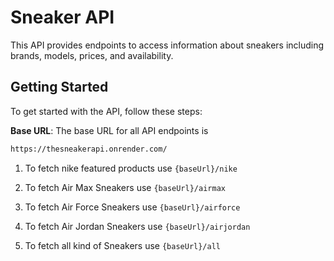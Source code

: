 # Sneaker API

This API provides endpoints to access information about sneakers including brands, models, prices, and availability.

## Getting Started

To get started with the API, follow these steps:

**Base URL**: The base URL for all API endpoints is 
```bash
https://thesneakerapi.onrender.com/
```

1. To fetch nike featured products use `{baseUrl}/nike`

2. To fetch Air Max Sneakers use `{baseUrl}/airmax`

3. To fetch Air Force Sneakers use `{baseUrl}/airforce`
 
4. To fetch Air Jordan Sneakers use `{baseUrl}/airjordan`
 
5. To fetch all kind of Sneakers use `{baseUrl}/all`
